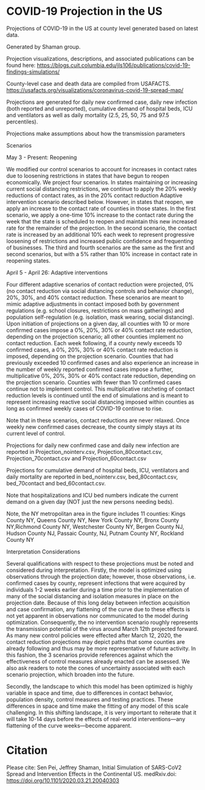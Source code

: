 # COVID-19 Projection in the US

Projections of COVID-19 in the US at county level generated based on latest data.

Generated by Shaman group.

Projection visualizations, descriptions, and associated publications can be found here: https://blogs.cuit.columbia.edu/jls106/publications/covid-19-findings-simulations/

County-level case and death data are compiled from USAFACTS. https://usafacts.org/visualizations/coronavirus-covid-19-spread-map/

Projections are generated for daily new confirmed case, daily new infection (both reported and unreported), cumulative demand of hospital beds, ICU and ventilators as well as daily mortality (2.5, 25, 50, 75 and 97.5 percentiles). 

Projections make assumptions about how the transmission parameters 

Scenarios

May 3 - Present: Reopening

We modified our control scenarios to account for increases in contact rates due to
loosening restrictions in states that have begun to reopen economically. We project
four scenarios. In states maintaining or increasing current
social distancing restrictions, we continue to apply the 20% weekly reductions of contact
rates, as in the 20% contact reduction Adaptive intervention scenario described below. However, in states that reopen, we apply an increase to the contact rate of counties in those states. In the first scenario, we apply a one-time 10%
increase to the contact rate during the week that the state is scheduled to reopen and
maintain this new increased rate for the remainder of the projection. In the second
scenario, the contact rate is increased by an additional 10% each week to represent
progressive loosening of restrictions and increased public confidence and frequenting of
businesses.  The third and fourth scenarios are the same as the first and second scenarios, but with a 5% rather than 10% increase in contact rate in reopening states.

April 5 - April 26: Adaptive interventions

Four different adaptive scenarios of contact reduction were projected, 0% (no contact reduction via social distancing controls and behavior change), 20%, 30%, and 40% contact reduction. These scenarios are meant to mimic adaptive adjustments in contact imposed both by government regulations (e.g. school closures, restrictions on mass gatherings) and population self-regulation (e.g. isolation, mask wearing, social distancing).  Upon initiation of projections on a given day, all counties with 10 or more confirmed cases impose a 0%, 20%, 30% or 40% contact rate reduction, depending on the projection scenario; all other counties implement no contact reduction.  Each week following, if a county newly exceeds 10 confirmed cases, a 0%, 20%, 30% or 40% contact rate reduction is imposed, depending on the projection scenario. Counties that had previously exceeded 10 confirmed cases and also experience an increase in the number of weekly reported confirmed cases impose a further, multiplicative 0%, 20%, 30% or 40% contact rate reduction, depending on the projection scenario.  Counties with fewer than 10 confirmed cases continue not to implement control.  This multiplicative ratcheting of contact reduction levels is continued until the end of simulations and is meant to represent increasing reactive social distancing imposed within counties as long as confirmed weekly cases of COVID-19 continue to rise.
 
Note that in these scenarios, contact reductions are never relaxed.  Once weekly new confirmed cases decrease, the county simply stays at its current level of control.

Projections for daily new confirmed case and daily new infection are reported in Projection_nointerv.csv, Projection_80contact.csv,  Projection_70contact.csv and Projection_60contact.csv

Projections for cumulative demand of hospital beds, ICU, ventilators and daily mortality are reported in bed_nointerv.csv, bed_80contact.csv, bed_70contact and bed_60contact.csv.

Note that hospitalizations and ICU bed numbers indicate the current demand on a given day (NOT just the new persons needing beds).

Note, the NY metropolitan area in the figure includes 11 counties: Kings County NY, Queens County NY, New York County NY, Bronx County NY,Richmond County NY, Westchester County NY, Bergen County NJ, Hudson County NJ, Passaic County, NJ, Putnam County NY, Rockland County NY

Interpretation Considerations

Several qualifications with respect to these projections must be noted and considered during interpretation.  Firstly, the model is optimized using observations through the projection date; however, those observations, i.e. confirmed cases by county, represent infections that were acquired by individuals 1-2 weeks earlier during a time prior to the implementation of many of the social distancing and isolation measures in place on the projection date. Because of this long delay between infection acquisition and case confirmation, any flattening of the curve due to these effects is not yet apparent in observations nor communicated to the model during optimization. Consequently, the no intervention scenario roughly represents the transmission potential of the virus around March 12th projected forward.  As many new control policies were effected after March 12, 2020, the contact reduction projections may depict paths that some counties are already following and thus may be more representative of future activity.  In this fashion, the 3 scenarios provide references against which the effectiveness of control measures already enacted can be assessed.  We also ask readers to note the cones of uncertainty associated with each scenario projection, which broaden into the future.

Secondly, the landscape to which this model has been optimized is highly variable in space and time, due to differences in contact behavior, population density, control measures and testing practices. These differences in space and time make the fitting of any model of this scale challenging. In this shifting landscape, it is very important to reiterate that it will take 10-14 days before the effects of real-world interventions—any flattening of the curve weeks—become apparent.

# Citation

Please cite: Sen Pei, Jeffrey Shaman, Initial Simulation of SARS-CoV2 Spread and Intervention Effects in the Continental US. medRxiv.doi: https://doi.org/10.1101/2020.03.21.20040303

